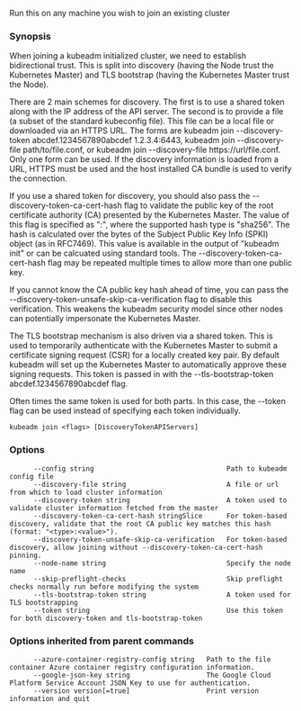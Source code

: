 
Run this on any machine you wish to join an existing cluster

### Synopsis



When joining a kubeadm initialized cluster, we need to establish
bidirectional trust. This is split into discovery (having the Node
trust the Kubernetes Master) and TLS bootstrap (having the Kubernetes
Master trust the Node).

There are 2 main schemes for discovery. The first is to use a shared
token along with the IP address of the API server. The second is to
provide a file (a subset of the standard kubeconfig file). This file
can be a local file or downloaded via an HTTPS URL. The forms are
kubeadm join --discovery-token abcdef.1234567890abcdef 1.2.3.4:6443,
kubeadm join --discovery-file path/to/file.conf, or kubeadm join
--discovery-file https://url/file.conf. Only one form can be used. If
the discovery information is loaded from a URL, HTTPS must be used and
the host installed CA bundle is used to verify the connection.

If you use a shared token for discovery, you should also pass the
--discovery-token-ca-cert-hash flag to validate the public key of the
root certificate authority (CA) presented by the Kubernetes Master. The
value of this flag is specified as "<hash-type>:<hex-encoded-value>",
where the supported hash type is "sha256". The hash is calculated over
the bytes of the Subject Public Key Info (SPKI) object (as in RFC7469).
This value is available in the output of "kubeadm init" or can be
calcuated using standard tools. The --discovery-token-ca-cert-hash flag
may be repeated multiple times to allow more than one public key.

If you cannot know the CA public key hash ahead of time, you can pass
the --discovery-token-unsafe-skip-ca-verification flag to disable this
verification. This weakens the kubeadm security model since other nodes
can potentially impersonate the Kubernetes Master.

The TLS bootstrap mechanism is also driven via a shared token. This is
used to temporarily authenticate with the Kubernetes Master to submit a
certificate signing request (CSR) for a locally created key pair. By
default kubeadm will set up the Kubernetes Master to automatically
approve these signing requests. This token is passed in with the
--tls-bootstrap-token abcdef.1234567890abcdef flag.

Often times the same token is used for both parts. In this case, the
--token flag can be used instead of specifying each token individually.


```
kubeadm join <flags> [DiscoveryTokenAPIServers]
```

### Options

```
      --config string                                 Path to kubeadm config file
      --discovery-file string                         A file or url from which to load cluster information
      --discovery-token string                        A token used to validate cluster information fetched from the master
      --discovery-token-ca-cert-hash stringSlice      For token-based discovery, validate that the root CA public key matches this hash (format: "<type>:<value>").
      --discovery-token-unsafe-skip-ca-verification   For token-based discovery, allow joining without --discovery-token-ca-cert-hash pinning.
      --node-name string                              Specify the node name
      --skip-preflight-checks                         Skip preflight checks normally run before modifying the system
      --tls-bootstrap-token string                    A token used for TLS bootstrapping
      --token string                                  Use this token for both discovery-token and tls-bootstrap-token
```

### Options inherited from parent commands

```
      --azure-container-registry-config string   Path to the file container Azure container registry configuration information.
      --google-json-key string                   The Google Cloud Platform Service Account JSON Key to use for authentication.
      --version version[=true]                   Print version information and quit
```

